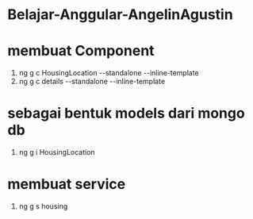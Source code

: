 # Belajar-Anggular-AngelinAgustin
# membuat Component
1. ng g c HousingLocation --standalone --inline-template
2. ng g c details --standalone --inline-template

# sebagai bentuk models dari mongo db 
1. ng g i HousingLocation

# membuat service 
1. ng g s housing 